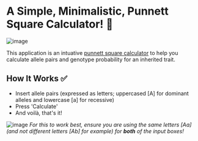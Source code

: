 # A Simple, Minimalistic, Punnett Square Calculator! 🧪
![image](https://user-images.githubusercontent.com/78314850/174681086-a01cf1f1-04b8-40e3-8c37-5eca216f7448.png)

This application is an intuative [punnett square calculator](https://giorgiotoffoli.github.io/punnett-square-calculator/) to help you calculate allele pairs and genotype probability for an inherited trait.

## How It Works ✅
- Insert allele pairs (expressed as letters; uppercased [A] for dominant alleles and lowercase [a] for recessive)
- Press 'Calculate'
- And voilà, that's it!

![image](https://user-images.githubusercontent.com/78314850/174681808-a8901344-40f5-4bc4-93e2-fcb3ad25383f.png)
*For this to work best, ensure you are using the same letters [Aa] (and not different letters [Ab] for example) for **both** of the input boxes!*
